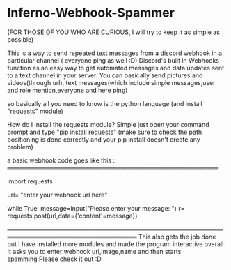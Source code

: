 # Inferno-Webhook-Spammer

(FOR THOSE OF YOU WHO ARE CURIOUS, I will try to keep it as simple as possible)

This is a way to send repeated text messages from a discord webhook in a particular channel ( everyone ping as well :D) 
Discord's built in Webhooks function as an easy way to get automated messages and data updates sent to a text channel in your server.
You can basically send pictures and videos(through url), text messages(which include simple messages,user and role mention,everyone and here ping)

so basically all you need to know is the python language (and install "requests" module)

How do I install the requests module?
Simple just open your command prompt and type "pip install requests" (make sure to check the path positioning is done correctly and your pip install doesn't create any problem)


a basic webhook code goes like this :
═════════════════════════════════════════════════



import requests 

url= "enter your webhook url here" 

while True:
   message=input("Please enter your message: ")
   r= requests.post(url,data={'content'=message})
   
   
   
════════════════════════════════════════════════════════════════════════════════
This also gets the job done but I have installed more modules and made the program interactive overall
It asks you to enter webhook url,image,name and then starts spamming.Please check it out :D
   
   
